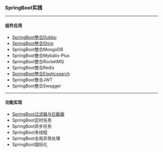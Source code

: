 ### SpringBoot实践

---
#### 组件应用

- [SpringBoot整合Dubbo](springboot-dubbo/README.md)
- [SpringBoot整合Shiro](springboot-shiro/README.md)
- SpringBoot整合MongoDB
- SpringBoot整合Mybatis-Plus
- SpringBoot整合RocketMQ
- SpringBoot整合Redis
- [SpringBoot整合Elasticsearch](springboot-elasticsearch/README.md)
- SpringBoot整合JWT
- SpringBoot整合Swagger

---
#### 功能实现

- [SpringBoot过滤器与拦截器](springboot-filter-interceptor/README.md)
- SpringBoot定时任务
- SpringBoot异步任务
- SpringBoot多线程
- SpringBoot全局异常处理
- SpringBoot国际化